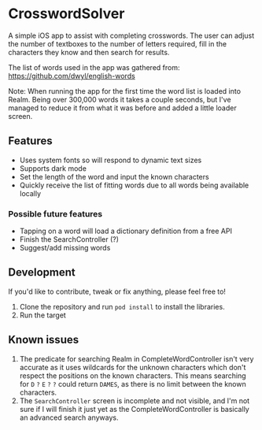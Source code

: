 # CrosswordSolver

A simple iOS app to assist with completing crosswords. The user can adjust the number of textboxes to the number of letters required, fill in the characters they know and then search for results.

The list of words used in the app was gathered from: https://github.com/dwyl/english-words

Note: When running the app for the first time the word list is loaded into Realm. Being over 300,000 words it takes a couple seconds, but I've managed to reduce it from what it was before and added a little loader screen.

## Features

- Uses system fonts so will respond to dynamic text sizes
- Supports dark mode
- Set the length of the word and input the known characters
- Quickly receive the list of fitting words due to all words being available locally

### Possible future features

- Tapping on a word will load a dictionary definition from a free API
- Finish the SearchController (?)
- Suggest/add missing words

## Development

If you'd like to contribute, tweak or fix anything, please feel free to!

1. Clone the repository and run `pod install` to install the libraries.
2. Run the target

## Known issues

1. The predicate for searching Realm in CompleteWordController isn't very accurate as it uses wildcards for the unknown characters which don't respect the positions on the known characters.
This means searching for `D` `?` `E` `?` `?` could return `DAMES`, as there is no limit between the known characters.
2. The `SearchController` screen is incomplete and not visible, and I'm not sure if I will finish it just yet as the CompleteWordController is basically an advanced search anyways.
